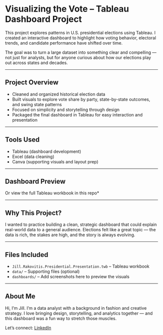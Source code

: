 # Visualizing the Vote – Tableau Dashboard Project

This project explores patterns in U.S. presidential elections using Tableau. I created an interactive dashboard to highlight how voting behavior, electoral trends, and candidate performance have shifted over time.

The goal was to turn a large dataset into something clear and compelling — not just for analysts, but for anyone curious about how our elections play out across states and decades.

---

##  Project Overview

- Cleaned and organized historical election data
- Built visuals to explore vote share by party, state-by-state outcomes, and swing state patterns
- Focused on simplicity and storytelling through design
- Packaged the final dashboard in Tableau for easy interaction and presentation

---

##  Tools Used

- Tableau (dashboard development)
- Excel (data cleaning)
- Canva (supporting visuals and layout prep)

---

##  Dashboard Preview


Or view the full Tableau workbook in this repo*

---

##  Why This Project?

I wanted to practice building a clean, strategic dashboard that could explain real-world data to a general audience. Elections felt like a great topic — the data is rich, the stakes are high, and the story is always evolving.

---

##  Files Included

- `Jill.Rakovitis.Presidential.Presentation.twb` – Tableau workbook
- `data/` – Supporting files (optional)
- `dashboards/` – Add screenshots here to preview the visuals

---

##  About Me

Hi, I’m Jill. I’m a data analyst with a background in fashion and creative strategy. I love bringing design, storytelling, and analytics together — and this dashboard was a fun way to stretch those muscles.

Let’s connect: [LinkedIn](https://www.linkedin.com/in/jillrakovitis)
